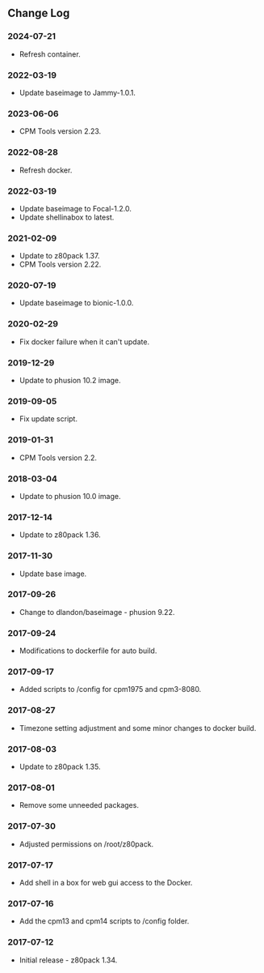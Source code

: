 ## Change Log

### 2024-07-21
- Refresh container.

### 2022-03-19
- Update baseimage to Jammy-1.0.1.

### 2023-06-06
- CPM Tools version 2.23.

### 2022-08-28
- Refresh docker.

### 2022-03-19
- Update baseimage to Focal-1.2.0.
- Update shellinabox to latest.

### 2021-02-09
- Update to z80pack 1.37.
- CPM Tools version 2.22.

### 2020-07-19
- Update baseimage to bionic-1.0.0.

### 2020-02-29
- Fix docker failure when it can't update.

### 2019-12-29
- Update to phusion 10.2 image.

### 2019-09-05
- Fix update script.

### 2019-01-31
- CPM Tools version 2.2.

### 2018-03-04
- Update to phusion 10.0 image.

### 2017-12-14
- Update to z80pack 1.36.

### 2017-11-30
- Update base image.

### 2017-09-26
- Change to dlandon/baseimage - phusion 9.22.

### 2017-09-24
- Modifications to dockerfile for auto build.

### 2017-09-17
- Added scripts to /config for cpm1975 and cpm3-8080.

### 2017-08-27
- Timezone setting adjustment and some minor changes to docker build.

### 2017-08-03
- Update to z80pack 1.35.

### 2017-08-01
- Remove some unneeded packages.

### 2017-07-30
- Adjusted permissions on /root/z80pack.

### 2017-07-17
- Add shell in a box for web gui access to the Docker.

### 2017-07-16
- Add the cpm13 and cpm14 scripts to /config folder.

### 2017-07-12
- Initial release - z80pack 1.34.
